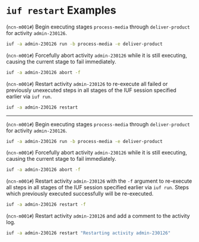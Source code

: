 # `iuf restart` Examples

(`ncn-m001#`) Begin executing stages `process-media` through `deliver-product` for activity `admin-230126`.

```bash
iuf -a admin-230126 run -b process-media -e deliver-product
```

(`ncn-m001#`) Forcefully abort activity `admin-230126` while it is still executing, causing the current stage to fail immediately.

```bash
iuf -a admin-230126 abort -f
```

(`ncn-m001#`) Restart activity `admin-230126` to re-execute all failed or previously unexecuted steps in all stages of the IUF session specified earlier via `iuf run`.

```bash
iuf -a admin-230126 restart
```

---

(`ncn-m001#`) Begin executing stages `process-media` through `deliver-product` for activity `admin-230126`.

```bash
iuf -a admin-230126 run -b process-media -e deliver-product
```

(`ncn-m001#`) Forcefully abort activity `admin-230126` while it is still executing, causing the current stage to fail immediately.

```bash
iuf -a admin-230126 abort -f
```

(`ncn-m001#`) Restart activity `admin-230126` with the `-f` argument to re-execute all steps in all stages of the IUF session specified earlier via `iuf run`. Steps which previously executed successfully will be re-executed.

```bash
iuf -a admin-230126 restart -f
```

(`ncn-m001#`) Restart activity `admin-230126` and add a comment to the activity log.

```bash
iuf -a admin-230126 restart "Restarting activity admin-230126"
```
